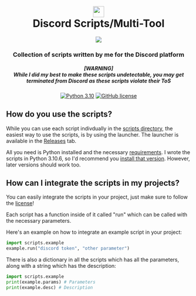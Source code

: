 <div align="center">
    <h1><img src="https://assets-global.website-files.com/6257adef93867e50d84d30e2/636e0a6ca814282eca7172c6_icon_clyde_white_RGB.svg"width="30px"><br>Discord Scripts/Multi-Tool</h1>
    <img src="https://i.giphy.com/media/MDJ9IbxxvDUQM/giphy.gif">
    <h3>Collection of scripts written by me for the Discord platform</h3>
    <h5>[WARNING]<br>While I did my best to make these scripts undetectable, you may get terminated from Discord as these scripts violate their ToS</h5>

[![Python 3.10](https://img.shields.io/badge/Python-3.10-bluesvg)](https://www.python.org/download/releases/3.0/)
[![GitHub license](https://img.shields.io/badge/license-GPL%202.0-green)](./LICENSE)
</div>

## How do you use the scripts?

While you can use each script indivdually in the [scripts directory](src/scripts/), the easiest way to use the scripts, is by using the launcher. The launcher is available in the [Releases](https://github.com/mov-ebx/discord-scripts/releases/latest) tab.

All you need is Python installed and the necessary [requirements](src/requirements.txt). I wrote the scripts in Python 3.10.6, so I'd recommend you [install that version](https://www.python.org/downloads/release/python-3106/). However, later versions should work too.

## How can I integrate the scripts in my projects?

You can easily integrate the scripts in your project, just make sure to follow the [license](LICENSE)!

Each script has a function inside of it called "run" which can be called with the necessary parameters.

Here's an example on how to integrate an example script in your project:

```py
import scripts.example
example.run("discord token", "other parameter")
```

There is also a dictionary in all the scripts which has all the parameters, along with a string which has the description:

```py
import scripts.example
print(example.params) # Parameters
print(example.desc) # Description
```
